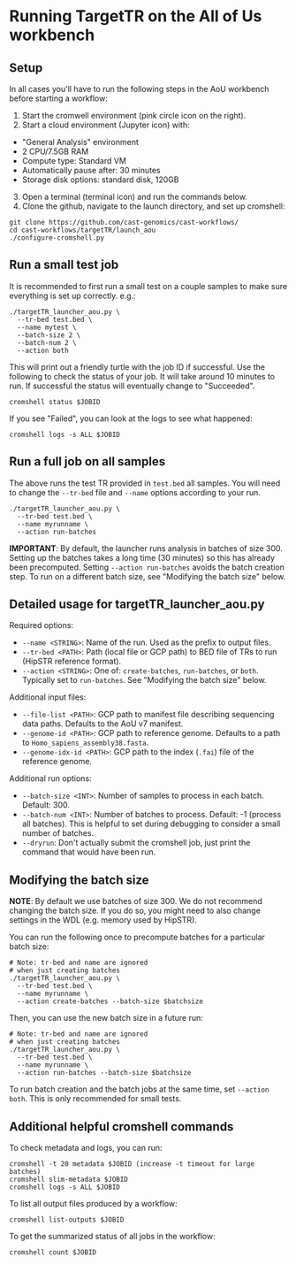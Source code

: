 # Running TargetTR on the All of Us workbench

## Setup

In all cases you'll have to run the following steps in the AoU workbench before starting a workflow:

1. Start the cromwell environment (pink circle icon on the right).
2. Start a cloud environment (Jupyter icon) with:
  * "General Analysis" environment
  * 2 CPU/7.5GB RAM
  * Compute type: Standard VM
  * Automatically pause after: 30 minutes
  * Storage disk options: standard disk, 120GB
3. Open a terminal (terminal icon) and run the commands below.
4. Clone the github, navigate to the launch directory, and set up cromshell:

```
git clone https://github.com/cast-genomics/cast-workflows/
cd cast-workflows/targetTR/launch_aou
./configure-cromshell.py
```

## Run a small test job

It is recommended to first run a small test on a couple samples to make sure everything is set up correctly. e.g.:

```
./targetTR_launcher_aou.py \
  --tr-bed test.bed \
  --name mytest \
  --batch-size 2 \
  --batch-num 2 \
  --action both
```

This will print out a friendly turtle with the job ID if successful. Use the following to check the status of your job. It will take around 10 minutes to run. If successful the status will eventually change to "Succeeded".

```
cromshell status $JOBID
```

If you see "Failed", you can look at the logs to see what happened:

```
cromshell logs -s ALL $JOBID
```

## Run a full job on all samples

The above runs the test TR provided in `test.bed` all samples. You will need to change the `--tr-bed` file and `--name` options according to your run.

```
./targetTR_launcher_aou.py \
  --tr-bed test.bed \
  --name myrunname \
  --action run-batches 
```

**IMPORTANT**: By default, the launcher runs analysis in batches of size 300. Setting up the batches takes a long time (30 minutes) so this has already been precomputed. Setting `--action run-batches` avoids the batch creation step. To run on a different batch size, see "Modifying the batch size" below.

## Detailed usage for targetTR_launcher_aou.py

Required options:
* `--name <STRING>`: Name of the run. Used as the prefix to output files.
* `--tr-bed <PATH>`: Path (local file or GCP path) to BED file of TRs to run (HipSTR reference format). 
* `--action <STRING>`: One of: `create-batches`, `run-batches`, or `both`. Typically set to `run-batches`. See "Modifying the batch size" below.

Additional input files:
* `--file-list <PATH>`: GCP path to manifest file describing sequencing data paths. Defaults to the AoU v7 manifest.
* `--genome-id <PATH>`: GCP path to reference genome. Defaults to a path to `Homo_sapiens_assembly38.fasta`.
* `--genome-idx-id <PATH>`: GCP path to the index (`.fai`) file of the reference genome.

Additional run options:
* `--batch-size <INT>`: Number of samples to process in each batch. Default: 300.
* `--batch-num <INT>`: Number of batches to process. Default: -1 (process all batches). This is helpful to set during debugging to consider a small number of batches.
* `--dryrun`: Don't actually submit the cromshell job, just print the command that would have been run.

## Modifying the batch size

**NOTE**: By default we use batches of size 300. We do not recommend changing the batch size. If you do so, you might need to also change settings in the WDL (e.g. memory used by HipSTR).

You can run the following once to precompute batches for a particular batch size:
```
# Note: tr-bed and name are ignored
# when just creating batches
./targetTR_launcher_aou.py \
  --tr-bed test.bed \
  --name myrunname \
  --action create-batches --batch-size $batchsize
```

Then, you can use the new batch size in a future run:
```
# Note: tr-bed and name are ignored
# when just creating batches
./targetTR_launcher_aou.py \
  --tr-bed test.bed \
  --name myrunname \
  --action run-batches --batch-size $batchsize
```

To run batch creation and the batch jobs at the same time, set `--action both`. This is only recommended for small tests.

## Additional helpful cromshell commands

To check metadata and logs, you can run:
```
cromshell -t 20 metadata $JOBID (increase -t timeout for large batches)
cromshell slim-metadata $JOBID
cromshell logs -s ALL $JOBID
```

To list all output files produced by a workflow:
```
cromshell list-outputs $JOBID
```

To get the summarized status of all jobs in the workflow:
```
cromshell count $JOBID
```